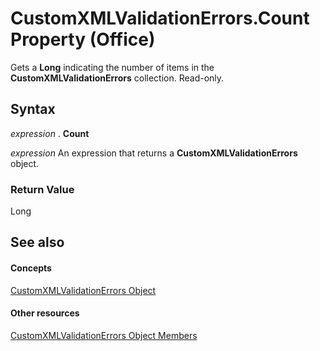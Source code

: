 
# CustomXMLValidationErrors.Count Property (Office)

Gets a  **Long** indicating the number of items in the **CustomXMLValidationErrors** collection. Read-only.


## Syntax

 _expression_ . **Count**

 _expression_ An expression that returns a **CustomXMLValidationErrors** object.


### Return Value

Long


## See also


#### Concepts


[CustomXMLValidationErrors Object](17c7b3dc-f4ba-b247-498d-48be197bbc91.md)
#### Other resources


[CustomXMLValidationErrors Object Members](f177d201-6ae4-fa4a-99d4-d9dd9bca3601.md)
